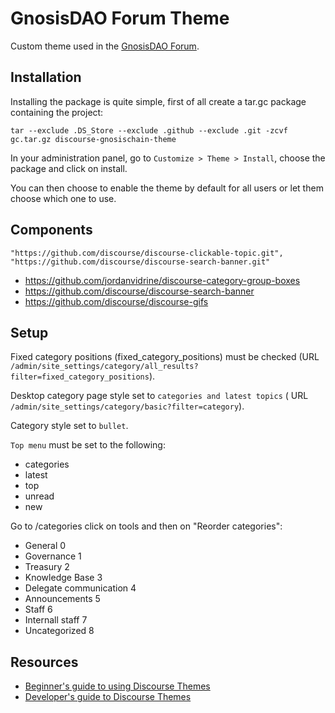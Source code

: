 # GnosisDAO Forum Theme

Custom theme used in the [GnosisDAO Forum](https://forum.gnosis.io/).

## Installation

Installing the package is quite simple, first of all create a tar.gc package containing the project:

```
tar --exclude .DS_Store --exclude .github --exclude .git -zcvf gc.tar.gz discourse-gnosischain-theme
```

In your administration panel, go to `Customize > Theme > Install`, choose the package and click on install.

You can then choose to enable the theme by default for all users or let them choose which one to use.

## Components
    "https://github.com/discourse/discourse-clickable-topic.git",
    "https://github.com/discourse/discourse-search-banner.git"
- https://github.com/jordanvidrine/discourse-category-group-boxes
- https://github.com/discourse/discourse-search-banner
- https://github.com/discourse/discourse-gifs


## Setup

Fixed category positions (fixed_category_positions) must be checked (URL `/admin/site_settings/category/all_results?filter=fixed_category_positions`).


Desktop category page style set to `categories and latest topics` ( URL `/admin/site_settings/category/basic?filter=category`).

Category style set to `bullet`.

`Top menu` must be set to the following:
- categories
- latest
- top
- unread
- new

Go to /categories click on tools and then on "Reorder categories":
- General 0
- Governance 1
- Treasury 2
- Knowledge Base 3
- Delegate communication 4
- Announcements 5
- Staff 6
- Internall staff 7
- Uncategorized 8


## Resources
- [Beginner's guide to using Discourse Themes](https://meta.discourse.org/t/beginners-guide-to-using-discourse-themes/91966)
- [Developer's guide to Discourse Themes](https://meta.discourse.org/t/developer-s-guide-to-discourse-themes/93648)